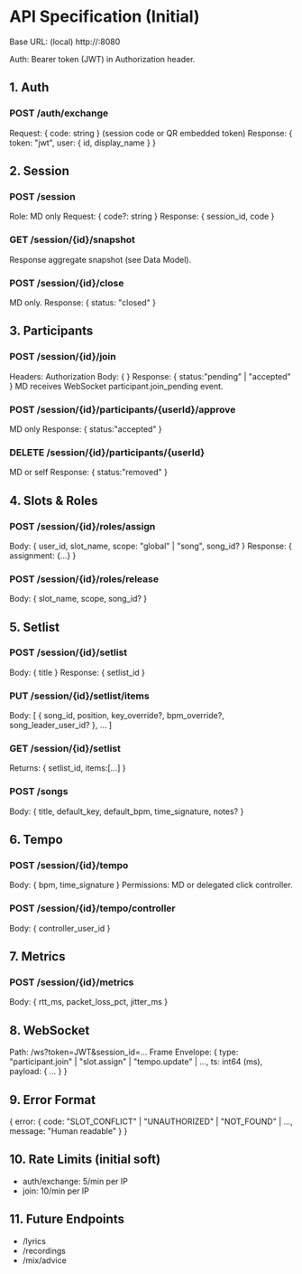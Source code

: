 # API Specification (Initial)

Base URL: (local) http://<server>:8080

Auth: Bearer token (JWT) in Authorization header.

## 1. Auth

### POST /auth/exchange
Request: { code: string }  (session code or QR embedded token)
Response:
{
  token: "jwt",
  user: { id, display_name }
}

## 2. Session

### POST /session
Role: MD only
Request: { code?: string }
Response: { session_id, code }

### GET /session/{id}/snapshot
Response aggregate snapshot (see Data Model).

### POST /session/{id}/close
MD only. Response: { status: "closed" }

## 3. Participants

### POST /session/{id}/join
Headers: Authorization
Body: { }
Response: { status:"pending" | "accepted" }
MD receives WebSocket participant.join_pending event.

### POST /session/{id}/participants/{userId}/approve
MD only
Response: { status:"accepted" }

### DELETE /session/{id}/participants/{userId}
MD or self
Response: { status:"removed" }

## 4. Slots & Roles

### POST /session/{id}/roles/assign
Body: {
  user_id,
  slot_name,
  scope: "global" | "song",
  song_id?
}
Response: { assignment: {...} }

### POST /session/{id}/roles/release
Body: { slot_name, scope, song_id? }

## 5. Setlist

### POST /session/{id}/setlist
Body: { title }
Response: { setlist_id }

### PUT /session/{id}/setlist/items
Body: [
  { song_id, position, key_override?, bpm_override?, song_leader_user_id? }, ...
]

### GET /session/{id}/setlist
Returns: { setlist_id, items:[...] }

### POST /songs
Body: { title, default_key, default_bpm, time_signature, notes? }

## 6. Tempo

### POST /session/{id}/tempo
Body: { bpm, time_signature }
Permissions: MD or delegated click controller.

### POST /session/{id}/tempo/controller
Body: { controller_user_id }

## 7. Metrics

### POST /session/{id}/metrics
Body: { rtt_ms, packet_loss_pct, jitter_ms }

## 8. WebSocket

Path: /ws?token=JWT&session_id=...
Frame Envelope:
{
  type: "participant.join" | "slot.assign" | "tempo.update" | ..., 
  ts: int64 (ms),
  payload: { ... }
}

## 9. Error Format
{
  error: {
    code: "SLOT_CONFLICT" | "UNAUTHORIZED" | "NOT_FOUND" | ..., 
    message: "Human readable"
  }
}

## 10. Rate Limits (initial soft)
- auth/exchange: 5/min per IP
- join: 10/min per IP

## 11. Future Endpoints
- /lyrics
- /recordings
- /mix/advice
